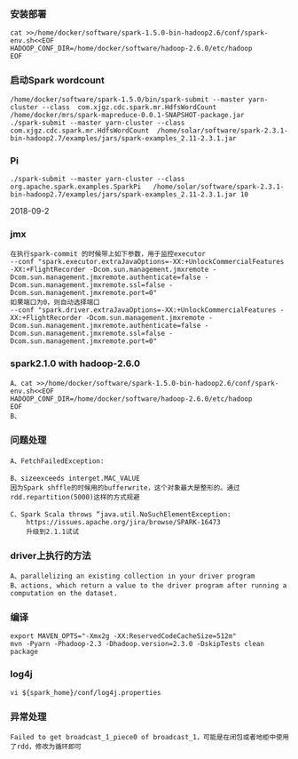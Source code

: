 ### 安装部署
	cat >>/home/docker/software/spark-1.5.0-bin-hadoop2.6/conf/spark-env.sh<<EOF
	HADOOP_CONF_DIR=/home/docker/software/hadoop-2.6.0/etc/hadoop
	EOF

### 启动Spark wordcount
	/home/docker/software/spark-1.5.0/bin/spark-submit --master yarn-cluster --class  com.xjgz.cdc.spark.mr.HdfsWordCount  /home/docker/mrs/spark-mapreduce-0.0.1-SNAPSHOT-package.jar
	./spark-submit --master yarn-cluster --class  com.xjgz.cdc.spark.mr.HdfsWordCount  /home/solar/software/spark-2.3.1-bin-hadoop2.7/examples/jars/spark-examples_2.11-2.3.1.jar 
### Pi
	./spark-submit --master yarn-cluster --class org.apache.spark.examples.SparkPi   /home/solar/software/spark-2.3.1-bin-hadoop2.7/examples/jars/spark-examples_2.11-2.3.1.jar 10     

2018-09-2
### jmx
	在执行spark-commit 的时候带上如下参数，用于监控executor
	--conf "spark.executor.extraJavaOptions=-XX:+UnlockCommercialFeatures -XX:+FlightRecorder -Dcom.sun.management.jmxremote -Dcom.sun.management.jmxremote.authenticate=false -Dcom.sun.management.jmxremote.ssl=false -Dcom.sun.management.jmxremote.port=0"
	如果端口为0，则自动选择端口
	--conf "spark.driver.extraJavaOptions=-XX:+UnlockCommercialFeatures -XX:+FlightRecorder -Dcom.sun.management.jmxremote -Dcom.sun.management.jmxremote.authenticate=false -Dcom.sun.management.jmxremote.ssl=false -Dcom.sun.management.jmxremote.port=0"
				
### spark2.1.0 with hadoop-2.6.0
	A、cat >>/home/docker/software/spark-1.5.0-bin-hadoop2.6/conf/spark-env.sh<<EOF
	HADOOP_CONF_DIR=/home/docker/software/hadoop-2.6.0/etc/hadoop
	EOF
	B、
	
### 问题处理
	A、FetchFailedException:
	
	B、sizeexceeds interget.MAC_VALUE
	因为Spark shffle的时候用的bufferwrite，这个对象最大是整形的。通过rdd.repartition(5000)这样的方式规避

	C、Spark Scala throws “java.util.NoSuchElementException:
		https://issues.apache.org/jira/browse/SPARK-16473
		升级到2.1.1试试

### driver上执行的方法
	A、parallelizing an existing collection in your driver program
	B、actions, which return a value to the driver program after running a computation on the dataset. 

### 编译
	export MAVEN_OPTS="-Xmx2g -XX:ReservedCodeCacheSize=512m"
	mvn -Pyarn -Phadoop-2.3 -Dhadoop.version=2.3.0 -DskipTests clean package

### log4j
	vi ${spark_home}/conf/log4j.properties

### 异常处理
	Failed to get broadcast_1_piece0 of broadcast_1，可能是在闭包或者地柜中使用了rdd，修改为循环即可
	 

